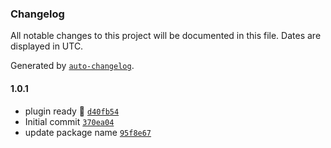 ### Changelog

All notable changes to this project will be documented in this file. Dates are displayed in UTC.

Generated by [`auto-changelog`](https://github.com/CookPete/auto-changelog).

#### 1.0.1

- plugin ready 🎉 [`d40fb54`](https://github.com/NovaGaia/gatsby-plugin-trustpilot/commit/d40fb542e0fa2efdbd2bea2f4618572f8b92762c)
- Initial commit [`370ea04`](https://github.com/NovaGaia/gatsby-plugin-trustpilot/commit/370ea04a21993742f238a43ffe8304da372b4de5)
- update package name [`95f8e67`](https://github.com/NovaGaia/gatsby-plugin-trustpilot/commit/95f8e675202648921919e79cc1d83cd7367a5eb4)
